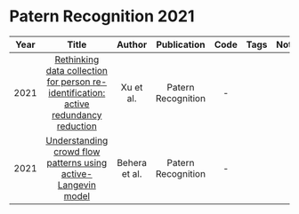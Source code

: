 # Patern Recognition 2021

| Year |                                                                                     Title                                                                                      |    Author     |    Publication     |                      Code                      | Tags | Notes | Datasets|
|:----:|:------------------------------------------------------------------------------------------------------------------------------------------------------------------------------:|:-------------:|:------------------:|:----------------------------------------------:|:----:|:-----:|:-----:|
| 2021 |        [Rethinking data collection for person re-identification: active redundancy reduction](https://www.sciencedirect.com/science/article/abs/pii/S0031320321000145)         |   Xu et al.   | Patern Recognition |                       -                        |      |       |
| 2021 |                    [Understanding crowd flow patterns using active-Langevin model](https://www.sciencedirect.com/science/article/abs/pii/S0031320321002247)                    | Behera et al. | Patern Recognition |                       -                        |      |       |
